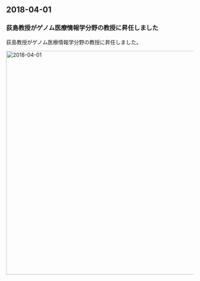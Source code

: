 ## 2018-04-01
### 荻島教授がゲノム医療情報学分野の教授に昇任しました
荻島教授がゲノム医療情報学分野の教授に昇任しました。

<img src="https://raw.githubusercontent.com/ogishimalab/ogishimalab.github.io/main/posts/image/2018-04-01.jpeg" alt="2018-04-01" width="600">
